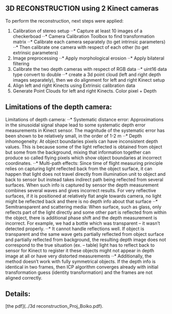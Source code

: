## 3D RECONSTRUCTION using 2 Kinect cameras

To perform the reconstruction, next steps were applied:
1. Calibration of stereo setup
⋅⋅* Capture at least 10 images of a checkerboad
⋅⋅* Camera Calibration Toolbox to find transformation matrix
⋅⋅* Calibrate each camera separately (to get intrinsic parameters)
⋅⋅* Then calibrate one camera with respect of each other (to get extrinsic parameters)
   <src href="https://prnt.sc/qy7d3i" align ="middle">
2. Image preprocessing
⋅⋅* Apply morphological erosion
⋅⋅* Apply bilateral filtering
3. Calibrate the two depth cameras with respect of RGB data
⋅⋅* uint16 data type convert to double
⋅⋅* сreate a 3d point cloud (left and right depth images separately), then we do alignment for left and right Kinect setup
4. Align left and right Kinects using Extrinsic calibration data
5. Generate Point Clouds for left and right Kinects. Color pixel + Depth
   <src href="https://prnt.sc/qy7ez2" align ="middle">


## Limitations of the depth camera:

Limitations of depth camera:
⋅⋅* Systematic distance error: Approximations in the sinusoidal signal shape lead to some systematic depth error measurements in Kinect sensor. The magnitude of the systematic error has been shown to be relatively small, in the order of 1-2 m
⋅⋅* Depth inhomogeneity: At object boundaries pixels can have inconsistent depth values. This is because some of the light reflected is obtained from object but some from the background, mixing that information together can produce so called flying pixels which show object boundaries at incorrect coordinates.
⋅⋅* Multi-path effects: Since time of flight measuring principle relies on capturing light reflected back from the object surface, it can happen that light does not travel directly from illumination unit to object and back to sensor but instead takes indirect path being reflected from several surfaces. When such info is captured by sensor the depth measurement combines several waves and gives incorrect results. For very reflective surfaces, if it is positioned at relatively flat angle towards camera, no light might be reflected back and there is no depth info about that surface
⋅⋅* Semitransparent and scattering media: When surface, such as glass, only reflects part of the light directly and some other part is reflected from within the object, there is additional phase shift and the depth measurement is incorrect. For example, we had a bottle which was transparent – it wasn’t detected properly.
⋅⋅* It cannot handle reflections well. If object is transparent and the same wave gets partially reflected from object surface and partially reflected from background, the resulting depth image does not correspond to the true
situation (ex. – table) light has to reflect back to sensor for Kinect to register it these objects might not appear in depth image at all or have very distorted measurements
⋅⋅* Additionally, the method doesn’t work with fully symmetrical objects. If the depth info is identical in two frames, then ICP algorithm converges already with initial transformation guess (identity transformation) and the frames are not aligned correctly.

## Details: 
[the pdf](../3d reconstruction_Proj_Boiko.pdf).
